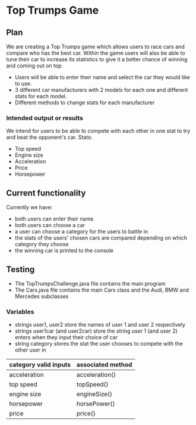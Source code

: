 # Top Trumps Game

## Plan

We are creating a Top Trumps game which allows users to race cars and compare who has the best car. Within the game users will also be able to tune their car to increase its statistics to give it a better chance of winning and coming out on top. 
- Users will be able to enter their name and select the car they would like to use. 
- 3 different car manufacturers with 2 models for each one and different stats for each model.
- Different methods to change stats for each manufacturer

### Intended output or results
We intend for users to be able to compete with each other in one stat to try and beat the opponent's car.
Stats:
- Top speed
- Engine size
- Acceleration
- Price
- Horsepower

## Current functionality

Currently we have:

- both users can enter their name
- both users can choose a car
- a user can choose a category for the users to battle in
- the stats of the users' chosen cars are compared depending on which category they choose
- the winning car is printed to the console

## Testing

- The TopTrumpsChallenge.java file contains the main program
- The Cars.java file contains the main Cars class and the Audi, BMW and Mercedes subclasses

### Variables

- strings user1, user2 store the names of user 1 and user 2 respectively
- strings user1car (and user2car) store the string user 1 (and user 2) enters when they input their choice of car
- string category stores the stat the user chooses to compete with the other user in  
  
| category valid inputs | associated method |
| --- | --- |
| acceleration | acceleration() |
| top speed | topSpeed() |
| engine size | engineSize() |
| horsepower | horsePower() |
| price | price() |








